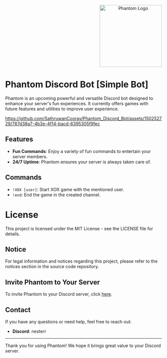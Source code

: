 <p align="center" style="display: flex; flex-direction: row; align-items: start; justify-content: flex-end;">
  <img src="https://imgur.com/QoBZj2v.png" alt="Phantom Logo" width="200" height="200" />
</p>

# Phantom Discord Bot [Simple Bot]

Phantom is an upcoming powerful and versatile Discord bot designed to enhance your server's fun experiences. It currently offers games with future features and utilities to improve user experience.


https://github.com/SathruwanCooray/Phantom_Discord_Bot/assets/150252729/787d38a7-4b3e-4f14-bacd-6395305f9fec

## Features


- **Fun Commands**: Enjoy a variety of fun commands to entertain your server members.
- **24/7 Uptime**: Phantom ensures your server is always taken care of.

## Commands

- `!XOX [user]`: Start XOX game with the mentioned user.
- `!end`: End the game in the created channel.

# License

This project is licensed under the MIT License - see the LICENSE file for details.

## Notice

For legal information and notices regarding this project, please refer to the notices section in the source code repository.

## Invite Phantom to Your Server

To invite Phantom to your Discord server, click [here](https://discord.com/oauth2/authorize?client_id=1248549932307189822).

## Contact

If you have any questions or need help, feel free to reach out:

- **Discord**: nesterr

---

Thank you for using Phantom! We hope it brings great value to your Discord server.

